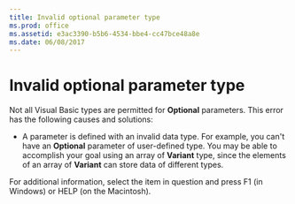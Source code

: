 ```yaml
---
title: Invalid optional parameter type
ms.prod: office
ms.assetid: e3ac3390-b5b6-4534-bbe4-cc47bce48a8e
ms.date: 06/08/2017
---
```



# Invalid optional parameter type
Not all Visual Basic types are permitted for  **Optional** parameters. This error has the following causes and solutions:


- A parameter is defined with an invalid data type. For example, you can't have an  **Optional** parameter of user-defined type. You may be able to accomplish your goal using an array of **Variant** type, since the elements of an array of **Variant** can store data of different types.
    

For additional information, select the item in question and press F1 (in Windows) or HELP (on the Macintosh).

